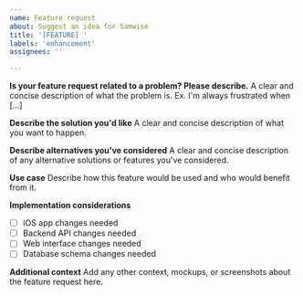 ```yaml
---
name: Feature request
about: Suggest an idea for Samwise
title: '[FEATURE] '
labels: 'enhancement'
assignees: ''

---
```


**Is your feature request related to a problem? Please describe.**
A clear and concise description of what the problem is. Ex. I'm always frustrated when [...]

**Describe the solution you'd like**
A clear and concise description of what you want to happen.

**Describe alternatives you've considered**
A clear and concise description of any alternative solutions or features you've considered.

**Use case**
Describe how this feature would be used and who would benefit from it.

**Implementation considerations**
- [ ] iOS app changes needed
- [ ] Backend API changes needed
- [ ] Web interface changes needed
- [ ] Database schema changes needed

**Additional context**
Add any other context, mockups, or screenshots about the feature request here.